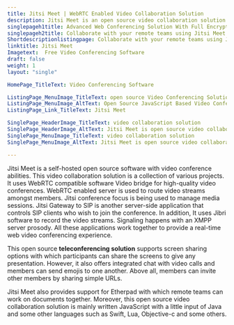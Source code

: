 ```yaml
---
title: Jitsi Meet | WebRTC Enabled Video Collaboration Solution
description: Jitsi Meet is an open source video collaboration solution. It is flexible, secure, extensible, easy to set up, offers built-in encryption, and HD Audio.
singlepageh1title: Advanced Web Conferencing Solution With Full Encryption
singlepageh2title: Collaborate with your remote teams using Jitsi Meet. It provides many features such as support for Etherpad, screen sharing, user invitations and many more
Shortdescriptionlistingpage: Collaborate with your remote teams using Jitsi Meet. It provides many features such as support for Etherpad, screen sharing, user invitations and many more
linktitle: Jitsi Meet
Imagetext:  Free Video Conferencing Software
draft: false
weight: 1
layout: "single"

HomePage_TitleText: Video Conferencing Software

ListingPage_MenuImage_TitleText: open source Video Conferencing Solution
ListingPage_MenuImage_AltText: Open Source JavaScript Based Video Conferencing Solution
ListingPage_Link_TitleText: Jitsi Meet

SinglePage_HeaderImage_TitleText: video collaboration solution
SinglePage_HeaderImage_AltText: Jitsi Meet is open source video collaboration solution
SinglePage_MenuImage_TitleText: video collaboration solution
SinglePage_MenuImage_AltText: Jitsi Meet is open source video collaboration solution

---
```


Jitsi Meet is a self-hosted open source software with video conference abilities. This video collaboration solution is a collection of various projects. It uses WebRTC compatible software Video bridge for high-quality video conferences. WebRTC enabled server is used to route video streams amongst members. Jitsi conference focus is being used to manage media sessions. Jitsi Gateway to SIP is another server-side application that controls SIP clients who wish to join the conference. In addition, It uses Jibri software to record the video streams. Signaling happens with an XMPP server prosody. All these applications work together to provide a real-time web video conferencing experience.

This open source **teleconferencing solution** supports screen sharing options with which participants can share the screens to give any presentation. However, it also offers integrated chat with video calls and members can send emojis to one another. Above all, members can invite other members by sharing simple URLs.

Jitsi Meet also provides support for Etherpad with which remote teams can work on documents together. Moreover, this open source video collaboration solution is mainly written JavaScript with a little input of Java and some other languages such as Swift, Lua, Objective-c and some others.